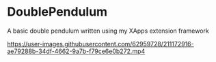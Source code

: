 # DoublePendulum
A basic double pendulum written using my XApps extension framework


https://user-images.githubusercontent.com/62959728/211172916-ae79288b-34df-4662-9a7b-f79ce6e0b272.mp4

